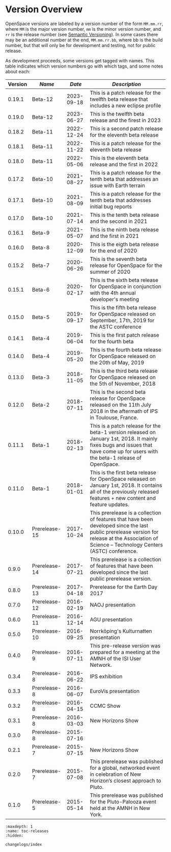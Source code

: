 # Version Overview
OpenSpace versions are labeled by a version number of the form `MM.mm.rr`,  where `MM` is the major version number, `mm` is the minor version number, and `rr` is the release number (see [Semantic Versioning](https://semver.org)).  In some cases there may be an additional number at the end, `MM.mm.rr.bb`, where bb is the build number, but that will only be for development and testing, not for public release.

As development proceeds, some versions get tagged with names.  This table indicates which version numbers go with which tags, and some notes about each:

| Version | _Name_ | _Date_ | _Description_ |
| ------- | ------ | ------ | - |
| 0.19.1  | Beta-12 | 2023-09-18 | This is a patch release for the twelfth beta release that includes a new eclipse profile |
| 0.19.0  | Beta-12 | 2023-06-27 | This is the twelfth beta release and the firest in 2023 |
| 0.18.2  | Beta-11 | 2022-12-24 | This is a second patch release for the eleventh beta release |
| 0.18.1  | Beta-11 | 2022-11-22 | This is a patch release for the eleventh beta release |
| 0.18.0  | Beta-11 | 2022-05-06 | This is the eleventh beta release and the first in 2022 |
| 0.17.2  | Beta-10 | 2021-08-27 | This is a patch release for the tenth beta that addresses an issue with Earth terrain |
| 0.17.1  | Beta-10 | 2021-08-09 | This is a patch release for the tenth beta that addresses initial bug reports |
| 0.17.0  | Beta-10 | 2021-07-14 | This is the tenth beta release and the second in 2021 |
| 0.16.1  | Beta-9 | 2021-05-07 | This is the ninth beta release and the first in 2021 |
| 0.16.0  | Beta-8 | 2020-12-09 | This is the eigth beta release for the end of 2020 |
| 0.15.2  | Beta-7 | 2020-06-26 | This is the seventh beta release for OpenSpace for the summer of 2020 |
| 0.15.1  | Beta-6 | 2020-02-17 | This is the sixth beta release for OpenSpace in conjunction with the 4th annual developer's meeting |
| 0.15.0  | Beta-5 | 2019-09-17 | This is the fifth beta release for OpenSpace released on September, 17th, 2019 for the ASTC conference |
| 0.14.1  | Beta-4 | 2019-06-04 | This is the first patch release for the fourth beta |
| 0.14.0  | Beta-4 | 2019-05-20 | This is the fourth beta release for OpenSpace released on the 20th of May, 2019 |
| 0.13.0  | Beta-3 | 2018-11-05 | This is the third beta release for OpenSpace released on the 5th of November, 2018 |
| 0.12.0  | Beta-2 | 2018-07-11 | This is the second beta release for OpenSpace released on the 11th July 2018 in the aftermath of IPS in Toulouse, France. |
| 0.11.1  | Beta-1 | 2018-02-13 | This is a patch release for the beta-1 version released on January 1st, 2018. It mainly fixes bugs and issues that have come up for users with the beta-1 release of OpenSpace. |
| 0.11.0  | Beta-1 | 2018-01-01 | This is the first beta release for OpenSpace released on January 1st, 2018. It contains all of the previously released features + new content and feature updates. |
| 0.10.0  | Prerelease-15 | 2017-10-24 | This prerelease is a collection of features that have been developed since the last public prerelease version for release at the Association of Science – Technology Centers (ASTC) conference. |
| 0.9.0  | Prerelease-14 | 2017-07-21 | This prerelease is a collection of features that have been developed since the last public prerelease version. |
| 0.8.0  | Prerelease-13 | 2017-04-18 | Prerelease for the Earth Day 2017 |
| 0.7.0  | Prerelease-12 | 2016-02-19 | NAOJ presentation |
| 0.6.0  | Prerelease-11 | 2016-12-14 | AGU presentation |
| 0.5.0  | Prerelease-10 | 2016-09-25 | Norrköping's Kulturnatten presentation |
| 0.4.0  | Prerelease-9 | 2016-07-11 | This pre-release version was prepared for a meeting at the AMNH of the ISI User Network. |
| 0.3.4  | Prerelease-8 | 2016-06-22 | IPS exhibition |
| 0.3.3  | Prerelease-8 | 2016-06-07 | EuroVis presentation |
| 0.3.2  | Prerelease-8 | 2016-04-15 | CCMC Show |
| 0.3.1  | Prerelease-8 | 2016-03-03 | New Horizons Show |
| 0.3.0  | Prerelease-8 | 2015-07-16 | |
| 0.2.1  | Prerelease-7 | 2015-07-15 | New Horizons Show |
| 0.2.0  | Prerelease-7 | 2015-07-08 | This prerelease was published for a global, networked event in celebration of New Horizon’s closest approach to Pluto. |
| 0.1.0  | Prerelease-5 | 2015-05-14 | This prerelease was published for the Pluto-Palooza event held at the AMNH in New York. |


```{toctree}
:maxdepth: 1
:name: toc-releases
:hidden:

changelogs/index

```
